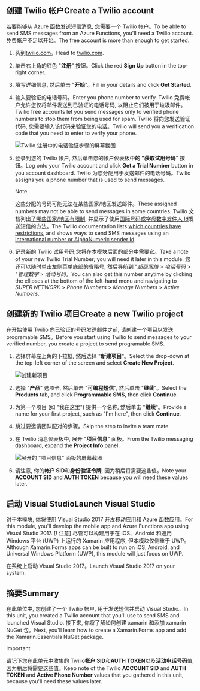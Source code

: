 ## <a name="create-a-twilio-account"></a><span data-ttu-id="22d0a-101">创建 Twilio 帐户</span><span class="sxs-lookup"><span data-stu-id="22d0a-101">Create a Twilio account</span></span>

<span data-ttu-id="22d0a-102">若要能够从 Azure 函数发送短信消息, 您需要一个 Twilio 帐户。</span><span class="sxs-lookup"><span data-stu-id="22d0a-102">To be able to send SMS messages from an Azure Functions, you'll need a Twilio account.</span></span> <span data-ttu-id="22d0a-103">免费帐户不足以开始。</span><span class="sxs-lookup"><span data-stu-id="22d0a-103">The free account is more than enough to get started.</span></span>

1. <span data-ttu-id="22d0a-104">头到[twilio.com](https://www.twilio.com?azure-portal=true)。</span><span class="sxs-lookup"><span data-stu-id="22d0a-104">Head to [twilio.com](https://www.twilio.com?azure-portal=true).</span></span>

1. <span data-ttu-id="22d0a-105">单击右上角的红色 "**注册**" 按钮。</span><span class="sxs-lookup"><span data-stu-id="22d0a-105">Click the red **Sign Up** button in the top-right corner.</span></span>

1. <span data-ttu-id="22d0a-106">填写详细信息, 然后单击 "**开始**"。</span><span class="sxs-lookup"><span data-stu-id="22d0a-106">Fill in your details and click **Get Started**.</span></span>

1. <span data-ttu-id="22d0a-107">输入要验证的电话号码。</span><span class="sxs-lookup"><span data-stu-id="22d0a-107">Enter you phone number to verify.</span></span> <span data-ttu-id="22d0a-108">Twilio 免费帐户允许您仅将邮件发送到已验证的电话号码, 以阻止它们被用于垃圾邮件。</span><span class="sxs-lookup"><span data-stu-id="22d0a-108">Twilio free accounts let you send messages only to verified phone numbers to stop them from being used for spam.</span></span> <span data-ttu-id="22d0a-109">Twilio 将向您发送验证代码, 您需要输入该代码来验证您的电话。</span><span class="sxs-lookup"><span data-stu-id="22d0a-109">Twilio will send you a verification code that you need to enter to verify your phone.</span></span>

    ![Twilio 注册中的电话验证步骤的屏幕截图](../media/twilio-verify-phone.png)
1. <span data-ttu-id="22d0a-111">登录到您的 Twilio 帐户, 然后单击您的帐户仪表板中**的 "获取试用号码**" 按钮。</span><span class="sxs-lookup"><span data-stu-id="22d0a-111">Log onto your Twilio account and click **Get a Trial Number** button in you account dashboard.</span></span> <span data-ttu-id="22d0a-112">Twilio 为您分配用于发送邮件的电话号码。</span><span class="sxs-lookup"><span data-stu-id="22d0a-112">Twilio assigns you a phone number that is used to send messages.</span></span>

    > [!NOTE]
    > <span data-ttu-id="22d0a-113">这些分配的号码可能无法在某些国家/地区发送邮件。</span><span class="sxs-lookup"><span data-stu-id="22d0a-113">These assigned numbers may not be able to send messages in some countries.</span></span> <span data-ttu-id="22d0a-114">Twilio 文档列出[了哪些国家/地区有限制](https://support.twilio.com/hc/articles/223183068-Twilio-international-phone-number-availability-and-their-capabilities?azure-portal=true), 并显示了使用[国际号码或字母数字发件人 Id](https://support.twilio.com/hc/articles/226690868-Using-Twilio-when-SMS-numbers-are-unavailable-in-your-country?azure-portal=true)发送短信的方法。</span><span class="sxs-lookup"><span data-stu-id="22d0a-114">The Twilio documentation lists [which countries have restrictions](https://support.twilio.com/hc/articles/223183068-Twilio-international-phone-number-availability-and-their-capabilities?azure-portal=true), and shows ways to send SMS messages using an [international number or AlphaNumeric sender Id](https://support.twilio.com/hc/articles/226690868-Using-Twilio-when-SMS-numbers-are-unavailable-in-your-country?azure-portal=true).</span></span>

1. <span data-ttu-id="22d0a-115">记录新的 Twilio 试用号码;您将在本模块后面的部分中需要它。</span><span class="sxs-lookup"><span data-stu-id="22d0a-115">Take a note of your new Twilio Trial Number; you will need it later in this module.</span></span> <span data-ttu-id="22d0a-116">您还可以随时单击左侧菜单底部的省略号, 然后导航到 "_超级网络_ > _电话号码_ > "_管理数字_ > _活动号码_。</span><span class="sxs-lookup"><span data-stu-id="22d0a-116">You can also get this number anytime by clicking the ellipses at the bottom of the left-hand menu and navigating to _SUPER NETWORK_ > _Phone Numbers_ > _Manage Numbers_ > _Active Numbers_.</span></span>

## <a name="create-a-new-twilio-project"></a><span data-ttu-id="22d0a-117">创建新的 Twilio 项目</span><span class="sxs-lookup"><span data-stu-id="22d0a-117">Create a new Twilio project</span></span>

<span data-ttu-id="22d0a-118">在开始使用 Twilio 向已验证的号码发送邮件之前, 请创建一个项目以发送 programable SMS。</span><span class="sxs-lookup"><span data-stu-id="22d0a-118">Before you start using Twilio to send messages to your verified number, you create a project to send programable SMS.</span></span>

1. <span data-ttu-id="22d0a-119">选择屏幕左上角的下拉框, 然后选择 "**新建项目**"。</span><span class="sxs-lookup"><span data-stu-id="22d0a-119">Select the drop-down at the top-left corner of the screen and select **Create New Project**.</span></span>

    ![创建新项目](../media/twilio-new-project.png)

1. <span data-ttu-id="22d0a-121">选择 "**产品**" 选项卡, 然后单击 "**可编程短信**", 然后单击 "**继续**"。</span><span class="sxs-lookup"><span data-stu-id="22d0a-121">Select the **Products** tab, and click **Programmable SMS**, then click **Continue**.</span></span>

1. <span data-ttu-id="22d0a-122">为第一个项目 (如 "我在这里") 提供一个名称, 然后单击 "**继续**"。</span><span class="sxs-lookup"><span data-stu-id="22d0a-122">Provide a name for your first project, such as "I'm here", then click **Continue**.</span></span>

1. <span data-ttu-id="22d0a-123">跳过要邀请团队配对的步骤。</span><span class="sxs-lookup"><span data-stu-id="22d0a-123">Skip the step to invite a team mate.</span></span>

1. <span data-ttu-id="22d0a-124">在 Twilio 消息仪表板中, 展开 "**项目信息**" 面板。</span><span class="sxs-lookup"><span data-stu-id="22d0a-124">From the Twilio messaging dashboard, expand the **Project Info** panel.</span></span>

    ![展开的 "项目信息" 面板的屏幕截图](../media/project-info.png)

1. <span data-ttu-id="22d0a-126">请注意, 你的**帐户 SID**和**身份验证令牌**, 因为稍后将需要这些值。</span><span class="sxs-lookup"><span data-stu-id="22d0a-126">Note your **ACCOUNT SID** and **AUTH TOKEN** because you will need these values later.</span></span>

## <a name="launch-visual-studio"></a><span data-ttu-id="22d0a-127">启动 Visual Studio</span><span class="sxs-lookup"><span data-stu-id="22d0a-127">Launch Visual Studio</span></span>

<span data-ttu-id="22d0a-128">对于本模块, 你将使用 Visual Studio 2017 开发移动应用和 Azure 函数应用。</span><span class="sxs-lookup"><span data-stu-id="22d0a-128">For this module, you'll develop the mobile app and Azure Functions app using Visual Studio 2017.</span></span> <span data-ttu-id="22d0a-129">[! 注意] 尽管可以构建用于在 iOS、Android 和通用 Windows 平台 (UWP) 上运行的 Xamarin 应用程序, 但本模块仅侧重于 UWP。</span><span class="sxs-lookup"><span data-stu-id="22d0a-129">Although Xamarin.Forms apps can be built to run on iOS, Android, and Universal Windows Platform (UWP), this module will just focus on UWP.</span></span>

<span data-ttu-id="22d0a-130">在系统上启动 Visual Studio 2017。</span><span class="sxs-lookup"><span data-stu-id="22d0a-130">Launch Visual Studio 2017 on your system.</span></span>

## <a name="summary"></a><span data-ttu-id="22d0a-131">摘要</span><span class="sxs-lookup"><span data-stu-id="22d0a-131">Summary</span></span>

<span data-ttu-id="22d0a-132">在此单位中, 您创建了一个 Twilio 帐户, 用于发送短信并启动 Visual Studio。</span><span class="sxs-lookup"><span data-stu-id="22d0a-132">In this unit, you created a Twilio account that you'll use to send SMS and launched Visual Studio.</span></span> <span data-ttu-id="22d0a-133">接下来, 你将了解如何创建 xamarin 和添加 xamarin NuGet 包。</span><span class="sxs-lookup"><span data-stu-id="22d0a-133">Next, you'll learn how to create a Xamarin.Forms app and add the Xamarin.Essentials NuGet package.</span></span>

> [!IMPORTANT]
> <span data-ttu-id="22d0a-134">请记下您在此单元中收集的 Twilio**帐户 SID**和**AUTH TOKEN**以及**活动电话号码**值, 因为稍后将需要这些值。</span><span class="sxs-lookup"><span data-stu-id="22d0a-134">Keep note of the Twilio  **ACCOUNT SID** and **AUTH TOKEN** and **Active Phone Number** values that you gathered in this unit, because you'll need these values later.</span></span>
